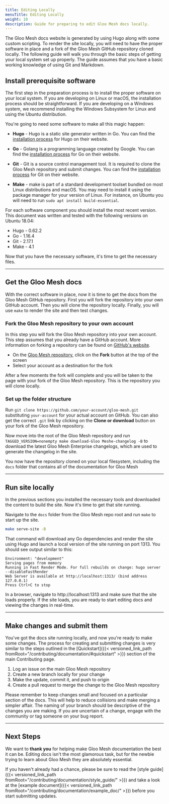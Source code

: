 ```yaml
---
title: Editing Locally
menuTitle: Editing Locally
weight: 10
description: Guide for preparing to edit Gloo Mesh docs locally.
---
```


The Gloo Mesh docs website is generated by using Hugo along with some custom scripting. To render the site locally, you will need to have the proper software in place and a fork of the Gloo Mesh GitHub repository cloned locally.  The following guide will walk you through the basic steps of getting your local system set up properly. The guide assumes that you have a basic working knowledge of using Git and Markdown.

## Install prerequisite software

The first step in the preparation process is to install the proper software on your local system. If you are developing on Linux or macOS, the installation process should be straightforward. If you are developing on a Windows system, we recommend installing the Windows Subsystem for Linux and using the Ubuntu distribution.

You're going to need some software to make all this magic happen:

* **Hugo** - Hugo is a static site generator written in Go. You can find the [installation process](https://gohugo.io/getting-started/installing/) for Hugo on their website.

* **Go** - Golang is a programming language created by Google. You can find the [installation process](https://golang.org/doc/install) for Go on their website.

* **Git** - Git is a source control management tool. It is required to clone the Gloo Mesh repository and submit changes. You can find the [installation process](https://git-scm.com/book/en/v2/Getting-Started-Installing-Git) for Git on their website.

* **Make** - make is part of a standard development toolset bundled on most Linux distributions and macOS. You may need to install it using the package manager for your version of Linux. For instance, on Ubuntu you will need to run `sudo apt install build-essential`.

For each software component you should install the most recent version. This document was written and tested with the following versions on Ubuntu 18.04:

* Hugo - 0.62.2
* Go - 1.16.4
* Git - 2.17.1
* Make - 4.1

Now that you have the necessary software, it's time to get the necessary files.

---

## Get the Gloo Mesh docs

With the correct software in place, now it is time to get the docs from the Gloo Mesh GitHub repository. First you will fork the repository into your own GitHub account. Then you will clone the repository locally. Finally, you will use `make` to render the site and then test changes.

### Fork the Gloo Mesh repository to your own account

In this step you will fork the Gloo Mesh repository into your own account. This step assumes that you already have a GitHub account. More information on forking a repository can be found on [GitHub's website](https://guides.github.com/activities/forking/).

* On the [Gloo Mesh repository](https://github.com/solo-io/gloo-mesh ), click on the **Fork** button at the top of the screen
* Select your account as a destination for the fork

After a few moments the fork will complete and you will be taken to the page with your fork of the Gloo Mesh repository. This is the repository you will clone locally.

### Set up the folder structure

Run `git clone https://github.com/your-account/gloo-mesh.git` substituting `your-account` for your actual account on GitHub. You can also get the correct `.git` link by clicking on the **Clone or download** button on your fork of the Gloo Mesh repository.

Now move into the root of the Gloo Mesh repository and run `TAGGED_VERSION=nonempty make download-Gloo Meshe-changelog -B` to download the latest Gloo Mesh Enterprise changelogs, which are used to generate the changelog in the site.

You now have the repository cloned on your local filesystem, including the `docs` folder that contains all of the documentation for Gloo Mesh

---

## Run site locally

In the previous sections you installed the necessary tools and downloaded the content to build the site. Now it's time to get that site running.

Navigate to the `docs` folder from the Gloo Mesh repo root and run `make` to start up the site.

```bash
make serve-site -B
```

That command will download any Go dependencies and render the site using Hugo and launch a local version of the site running on port 1313. You should see output similar to this:

```console
Environment: "development"
Serving pages from memory
Running in Fast Render Mode. For full rebuilds on change: hugo server --disableFastRender
Web Server is available at http://localhost:1313/ (bind address 127.0.0.1)
Press Ctrl+C to stop
```

In a browser, navigate to http://localhost:1313 and make sure that the site loads properly. If the site loads, you are ready to start editing docs and viewing the changes in real-time.

---

## Make changes and submit them

You've got the docs site running locally, and now you're ready to make some changes. The process for creating and submitting changes is very similar to the steps outlined in the [Quickstart]({{< versioned_link_path fromRoot="/contributing/documentation/#quickstart" >}}) section of the main Contributing page.

1. Log an issue on the main Gloo Mesh repository 
2. Create a new branch locally for your change
3. Make the update, commit it, and push to origin
4. Create a pull request to merge the change to the Gloo Mesh repository

Please remember to keep changes small and focused on a particular section of the docs. This will help to reduce collisions and make merging a simpler affair. The naming of your branch should be descriptive of the changes you are making. If you are uncertain of a change, engage with the community or tag someone on your bug report.

---

## Next Steps

We want to **thank you** for helping make Gloo Mesh documentation the best it can be. Editing docs isn't the most glamorous task, but for the newbie trying to learn about Gloo Mesh they are absolutely essential.

If you haven't already had a chance, please be sure to read the [style guide]({{< versioned_link_path fromRoot="/contributing/documentation/style_guide/" >}}) and take a look at the [example document]({{< versioned_link_path fromRoot="/contributing/documentation/example_doc/" >}}) before you start submitting updates.
